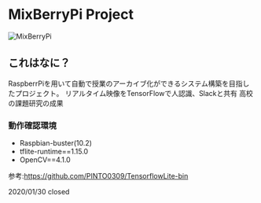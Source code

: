 # MixBerryPi Project

![MixBerryPi](https://github.com/KurumiAllergy/image/blob/master/miximage1.png "image1")

## これはなに？

RaspberrPiを用いて自動で授業のアーカイブ化ができるシステム構築を目指したプロジェクト。
リアルタイム映像をTensorFlowで人認識、Slackと共有
高校の課題研究の成果

### 動作確認環境
* Raspbian-buster(10.2)
* tflite-runtime==1.15.0
* OpenCV==4.1.0

参考:https://github.com/PINTO0309/TensorflowLite-bin

2020/01/30 closed 
